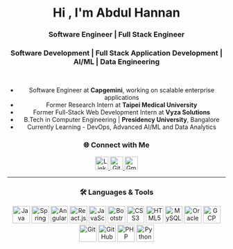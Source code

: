 <h1 align="center">Hi , I'm Abdul Hannan</h1>
<h3 align="center">Software Engineer | Full Stack Engineer </h3>

<h3 align="center">Software Development | Full Stack Application Development | AI/ML | Data Engineering </h3><br>

<ul align="center">
  <li>Software Engineer at <strong>Capgemini</strong>, working on scalable enterprise applications</li>
  <li>Former Research Intern at <strong>Taipei Medical University</strong></li>
  <li>Former Full-Stack Web Development Intern at <strong>Vyza Solutions</strong></li>
  <li>B.Tech in Computer Engineering | <strong>Presidency University</strong>, Bangalore</li>
  <li>Currently Learning - DevOps, Advanced AI/ML and Data Analytics</li>
 
</ul>

<h3 align="center">🌐 Connect with Me</h3>
<p align="center">
  <a href="https://www.linkedin.com/in/abdul-hannan-" target="_blank">
    <img src="https://cdn-icons-png.flaticon.com/512/174/174857.png" width="30" alt="LinkedIn" />
  </a>
  <a href="https://github.com/abdulhannanshaikhh" target="_blank">
    <img src="https://cdn-icons-png.flaticon.com/512/733/733553.png" width="30" alt="GitHub" />
  </a>
  <a href="mailto:abdulhannan.shaikhh@gmail.com" target="_blank">
    <img src="https://cdn-icons-png.flaticon.com/512/732/732200.png" width="30" alt="Gmail" />
  </a>
</p>



<hr/>

<h3 align="center">🛠️ Languages & Tools</h3>
<p align="center">
  <img src="https://cdn.jsdelivr.net/gh/devicons/devicon/icons/java/java-original.svg" alt="Java" width="40" height="40"/>
  <img src="https://cdn.jsdelivr.net/gh/devicons/devicon/icons/spring/spring-original.svg" alt="Spring Boot" width="40" height="40"/>
  <img src="https://angular.io/assets/images/logos/angular/angular.svg" alt="Angular" width="40" height="40"/>
    <img src="https://cdn.jsdelivr.net/gh/devicons/devicon/icons/react/react-original.svg" alt="React.js" width="40" height="40"/>
  <img src="https://cdn.jsdelivr.net/gh/devicons/devicon/icons/javascript/javascript-original.svg" alt="JavaScript" width="40" height="40"/>
  <img src="https://cdn.jsdelivr.net/gh/devicons/devicon/icons/bootstrap/bootstrap-original.svg" alt="Bootstrap" width="40" height="40"/>
  <img src="https://cdn.jsdelivr.net/gh/devicons/devicon/icons/css3/css3-original.svg" alt="CSS3" width="40" height="40"/>
  <img src="https://cdn.jsdelivr.net/gh/devicons/devicon/icons/html5/html5-original.svg" alt="HTML5" width="40" height="40"/>
  <img src="https://cdn.jsdelivr.net/gh/devicons/devicon/icons/mysql/mysql-original.svg" alt="MySQL" width="40" height="40"/>
  <img src="https://cdn.jsdelivr.net/gh/devicons/devicon/icons/oracle/oracle-original.svg" alt="Oracle" width="40" height="40"/>
  <img src="https://www.vectorlogo.zone/logos/google_cloud/google_cloud-icon.svg" alt="GCP" width="40" height="40"/>
  <img src="https://cdn.jsdelivr.net/gh/devicons/devicon/icons/git/git-original.svg" alt="Git" width="40" height="40"/>
  <img src="https://cdn-icons-png.flaticon.com/512/733/733553.png" alt="GitHub" width="40" height="40"/>
  <img src="https://cdn.jsdelivr.net/gh/devicons/devicon/icons/php/php-original.svg" alt="PHP" width="40" height="40"/>
  <img src="https://cdn.jsdelivr.net/gh/devicons/devicon/icons/python/python-original.svg" alt="Python" width="40" height="40"/>
</p>

